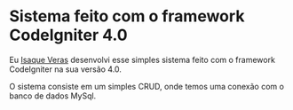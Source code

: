 # Sistema feito com o framework CodeIgniter 4.0

Eu [Isaque Veras](https://instagram.com/isaque_veras/) desenvolvi esse simples sistema feito com o framework CodeIgniter na sua versão 4.0.

O sistema consiste em um simples CRUD, onde temos uma conexão com o banco de dados MySql. 
